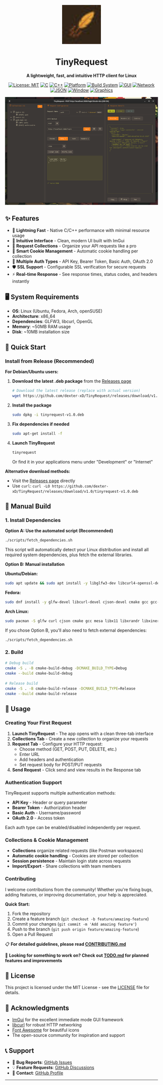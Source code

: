 <div align="center">
  <img src="assets/icon.png" alt="TinyRequest Logo" width="128" height="128">
  
  # TinyRequest
  
  **A lightweight, fast, and intuitive HTTP client for Linux**
  
  [![License: MIT](https://img.shields.io/badge/License-MIT-yellow.svg)](https://opensource.org/licenses/MIT)
  [![C](https://img.shields.io/badge/C-11-blue.svg)](https://en.wikipedia.org/wiki/C11_(C_standard_revision))
  [![C++](https://img.shields.io/badge/C++-17-lightblue.svg)](https://isocpp.org/)
  [![Platform](https://img.shields.io/badge/Platform-Linux-green.svg)](https://www.linux.org/)
  [![Build System](https://img.shields.io/badge/Build-CMake-red.svg)](https://cmake.org/)
  [![GUI](https://img.shields.io/badge/GUI-%20ImGui-purple.svg)](https://github.com/ocornut/imgui)
  [![Network](https://img.shields.io/badge/Network-libcurl-orange.svg)](https://curl.se/libcurl/)
  [![JSON](https://img.shields.io/badge/JSON-cJSON-yellow.svg)](https://github.com/DaveGamble/cJSON)
  [![Window](https://img.shields.io/badge/Window-GLFW3-darkgreen.svg)](https://www.glfw.org/)
  [![Graphics](https://img.shields.io/badge/Graphics-OpenGL-lightgreen.svg)](https://www.opengl.org/)
  
  ![TinyRequest Screenshot](screenshots/Screenshot1.png)
</div>

## ✨ Features

- 🚀 **Lightning Fast** - Native C/C++ performance with minimal resource usage
- 🎯 **Intuitive Interface** - Clean, modern UI built with  ImGui
- 📁 **Request Collections** - Organize your API requests like a pro
- 🍪 **Smart Cookie Management** - Automatic cookie handling per collection
- 🔐 **Multiple Auth Types** - API Key, Bearer Token, Basic Auth, OAuth 2.0
- 🛡️ **SSL Support** - Configurable SSL verification for secure requests
- ⚡ **Real-time Response** - See response times, status codes, and headers instantly

## 🖥️ System Requirements

- **OS**: Linux (Ubuntu, Fedora, Arch, openSUSE)
- **Architecture**: x86_64
- **Dependencies**: GLFW3, libcurl, OpenGL
- **Memory**: ~50MB RAM usage
- **Disk**: ~10MB installation size

## 🚀 Quick Start

### Install from Release (Recommended)

**For Debian/Ubuntu users:**

1. **Download the latest .deb package** from the [Releases page](https://github.com/dexter-xD/TinyRequest/releases)
   ```bash
   # Download the latest release (replace with actual version)
   wget https://github.com/dexter-xD/TinyRequest/releases/download/v1.0.4/tinyrequest-v1.0.4.deb
   ```

2. **Install the package**
   ```bash
   sudo dpkg -i tinyrequest-v1.0.deb
   ```

3. **Fix dependencies if needed**
   ```bash
   sudo apt-get install -f
   ```

4. **Launch TinyRequest**
   ```bash
   tinyrequest
   ```
   Or find it in your applications menu under "Development" or "Internet"

**Alternative download methods:**
- Visit the [Releases page](https://github.com/dexter-xD/TinyRequest/releases) directly
- Use `curl`: `curl -LO https://github.com/dexter-xD/TinyRequest/releases/download/v1.0/tinyrequest-v1.0.deb`

## 🔧 Manual Build

### 1. Install Dependencies

**Option A: Use the automated script (Recommended)**
```bash
./scripts/fetch_dependencies.sh
```
This script will automatically detect your Linux distribution and install all required system dependencies, plus fetch the external libraries.

**Option B: Manual installation**

**Ubuntu/Debian:**
```bash
sudo apt update && sudo apt install -y libglfw3-dev libcurl4-openssl-dev libcjson-dev cmake build-essential
```

**Fedora:**
```bash
sudo dnf install -y glfw-devel libcurl-devel cjson-devel cmake gcc gcc-c++ mesa-libGL-devel
```

**Arch Linux:**
```bash
sudo pacman -S glfw curl cjson cmake gcc mesa libx11 libxrandr libxinerama libxcursor libxi
```

If you chose Option B, you'll also need to fetch external dependencies:
```bash
./scripts/fetch_dependencies.sh
```

### 2. Build
```bash
# Debug build
cmake -S . -B cmake-build-debug -DCMAKE_BUILD_TYPE=Debug
cmake --build cmake-build-debug

# Release build
cmake -S . -B cmake-build-release -DCMAKE_BUILD_TYPE=Release
cmake --build cmake-build-release
```

## 📖 Usage

### Creating Your First Request

1. **Launch TinyRequest** - The app opens with a clean three-tab interface
2. **Collections Tab** - Create a new collection to organize your requests
3. **Request Tab** - Configure your HTTP request:
   - Choose method (GET, POST, PUT, DELETE, etc.)
   - Enter URL
   - Add headers and authentication
   - Set request body for POST/PUT requests
4. **Send Request** - Click send and view results in the Response tab

### Authentication Support

TinyRequest supports multiple authentication methods:

- **API Key** - Header or query parameter
- **Bearer Token** - Authorization header
- **Basic Auth** - Username/password
- **OAuth 2.0** - Access token

Each auth type can be enabled/disabled independently per request.

### Collections & Cookie Management

- **Collections** organize related requests (like Postman workspaces)
- **Automatic cookie handling** - Cookies are stored per collection
- **Session persistence** - Maintain login state across requests
- **Import/Export** - Share collections with team members



### Contributing

I welcome contributions from the community! Whether you're fixing bugs, adding features, or improving documentation, your help is appreciated.

**Quick Start:**
1. Fork the repository
2. Create a feature branch (`git checkout -b feature/amazing-feature`)
3. Commit your changes (`git commit -m 'Add amazing feature'`)
4. Push to the branch (`git push origin feature/amazing-feature`)
5. Open a Pull Request

📋 **For detailed guidelines, please read [CONTRIBUTING.md](CONTRIBUTING.md)**

🎯 **Looking for something to work on? Check out [TODO.md](TODO.md) for planned features and improvements**

## 📝 License

This project is licensed under the MIT License - see the [LICENSE](LICENSE) file for details.

## 🙏 Acknowledgments

- [ ImGui](https://github.com/ocornut/imgui) for the excellent immediate mode GUI framework
- [libcurl](https://curl.se/) for robust HTTP networking
- [Font Awesome](https://fontawesome.com/) for beautiful icons
- The open-source community for inspiration and support

## 📞 Support

- 🐛 **Bug Reports**: [GitHub Issues](https://github.com/dexter-xD/TinyRequest/issues)
- 💡 **Feature Requests**: [GitHub Discussions](https://github.com/dexter-xD/TinyRequest/discussions)
- 📧 **Contact**: [GitHub Profile](https://github.com/dexter-xD)

---
